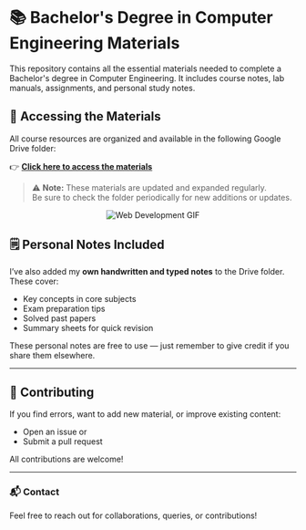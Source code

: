 # 📚 Bachelor's Degree in Computer Engineering Materials

This repository contains all the essential materials needed to complete a Bachelor's degree in Computer Engineering. It includes course notes, lab manuals, assignments, and personal study notes.

## 📂 Accessing the Materials

All course resources are organized and available in the following Google Drive folder:

👉 **[Click here to access the materials](https://drive.google.com/drive/folders/1rG3-wqEXCMCzL0Aer-xMlgzfTyVBE9vS?usp=drive_link)**

> ⚠️ **Note:** These materials are updated and expanded regularly.  
> Be sure to check the folder periodically for new additions or updates.

<p align="center">
  <img src="https://mir-s3-cdn-cf.behance.net/project_modules/source/4e357e81185039.5cf7a5177fb8c.gif" alt="Web Development GIF" />
</p>

## 🗒️ Personal Notes Included

I’ve also added my **own handwritten and typed notes** to the Drive folder. These cover:
- Key concepts in core subjects
- Exam preparation tips
- Solved past papers
- Summary sheets for quick revision

These personal notes are free to use — just remember to give credit if you share them elsewhere.

---

## 🤝 Contributing

If you find errors, want to add new material, or improve existing content:
- Open an issue or
- Submit a pull request

All contributions are welcome!

---

### 📬 Contact

Feel free to reach out for collaborations, queries, or contributions!

